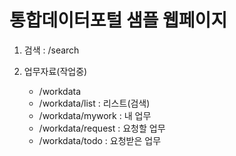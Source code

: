# 통합데이터포털 샘플 웹페이지

1. 검색 : /search

2. 업무자료(작업중)
    - /workdata
    - /workdata/list : 리스트(검색)
    - /workdata/mywork : 내 업무
    - /workdata/request : 요청할 업무
    - /workdata/todo : 요청받은 업무

